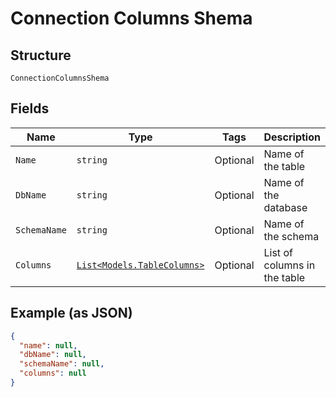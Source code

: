 
# Connection Columns Shema

## Structure

`ConnectionColumnsShema`

## Fields

| Name | Type | Tags | Description |
|  --- | --- | --- | --- |
| `Name` | `string` | Optional | Name of the table |
| `DbName` | `string` | Optional | Name of the database |
| `SchemaName` | `string` | Optional | Name of the schema |
| `Columns` | [`List<Models.TableColumns>`](../../doc/models/table-columns.md) | Optional | List of columns in the table |

## Example (as JSON)

```json
{
  "name": null,
  "dbName": null,
  "schemaName": null,
  "columns": null
}
```

